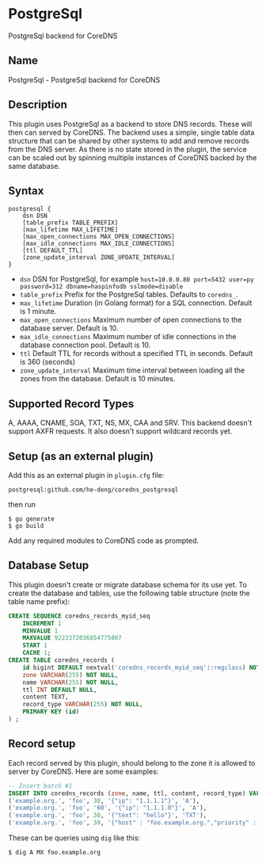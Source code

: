 # PostgreSql

PostgreSql backend for CoreDNS

## Name
PostgreSql - PostgreSql backend for CoreDNS

## Description

This plugin uses PostgreSql as a backend to store DNS records. These will then can served by CoreDNS. The backend uses a simple, single table data structure that can be shared by other systems to add and remove records from the DNS server. As there is no state stored in the plugin, the service can be scaled out by spinning multiple instances of CoreDNS backed by the same database.

## Syntax
```
postgresql {
    dsn DSN
    [table_prefix TABLE_PREFIX]
    [max_lifetime MAX_LIFETIME]
    [max_open_connections MAX_OPEN_CONNECTIONS]
    [max_idle_connections MAX_IDLE_CONNECTIONS]
    [ttl DEFAULT_TTL]
    [zone_update_interval ZONE_UPDATE_INTERVAL]
}
```

- `dsn` DSN for PostgreSql, for example `host=10.0.0.80 port=5432 user=py password=312 dbname=haspinfodb sslmode=disable`
- `table_prefix` Prefix for the PostgreSql tables. Defaults to `coredns_`.
- `max_lifetime` Duration (in Golang format) for a SQL connection. Default is 1 minute.
- `max_open_connections` Maximum number of open connections to the database server. Default is 10.
- `max_idle_connections` Maximum number of idle connections in the database connection pool. Default is 10.
- `ttl` Default TTL for records without a specified TTL in seconds. Default is 360 (seconds)
- `zone_update_interval` Maximum time interval between loading all the zones from the database. Default is 10 minutes.

## Supported Record Types

A, AAAA, CNAME, SOA, TXT, NS, MX, CAA and SRV. This backend doesn't support AXFR requests. It also doesn't support wildcard records yet.

## Setup (as an external plugin)

Add this as an external plugin in `plugin.cfg` file:

```
postgresql:github.com/he-deng/coredns_postgresql
```

then run

```shell script
$ go generate
$ go build
```

Add any required modules to CoreDNS code as prompted.

## Database Setup
This plugin doesn't create or migrate database schema for its use yet. To create the database and tables, use the following table structure (note the table name prefix):

```sql
CREATE SEQUENCE coredns_records_myid_seq
    INCREMENT 1
    MINVALUE 1
    MAXVALUE 9223372036854775807
    START 1
    CACHE 1;
CREATE TABLE coredns_records (
    id bigint DEFAULT nextval('coredns_records_myid_seq'::regclass) NOT NULL,
    zone VARCHAR(255) NOT NULL,
    name VARCHAR(255) NOT NULL,
    ttl INT DEFAULT NULL,
    content TEXT,
    record_type VARCHAR(255) NOT NULL,
    PRIMARY KEY (id)
) ;
```

## Record setup
Each record served by this plugin, should belong to the zone it is allowed to server by CoreDNS. Here are some examples:

```sql
-- Insert batch #1
INSERT INTO coredns_records (zone, name, ttl, content, record_type) VALUES
('example.org.', 'foo', 30, '{"ip": "1.1.1.1"}', 'A'),
('example.org.', 'foo', '60', '{"ip": "1.1.1.0"}', 'A'),
('example.org.', 'foo', 30, '{"text": "hello"}', 'TXT'),
('example.org.', 'foo', 30, '{"host" : "foo.example.org.","priority" : 10}', 'MX');
```

These can be queries using `dig` like this:

```shell script
$ dig A MX foo.example.org 
```


